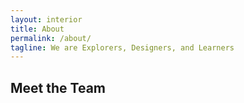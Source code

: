 ```yaml
---
layout: interior
title: About
permalink: /about/
tagline: We are Explorers, Designers, and Learners
---
```


## Meet the Team
